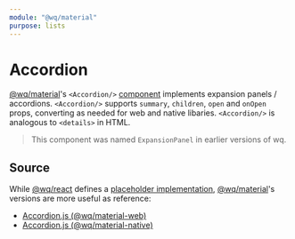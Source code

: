 ```yaml
---
module: "@wq/material"
purpose: lists
---
```


# Accordion

[@wq/material]'s `<Accordion/>` [component][index] implements expansion panels / accordions.  `<Accordion/>` supports `summary`, `children`, `open` and `onOpen` props, converting as needed for web and native libaries.  `<Accordion/>` is analogous to `<details>` in HTML.

> This component was named `ExpansionPanel` in earlier versions of wq.

## Source

While [@wq/react] defines a [placeholder implementation][react-src], [@wq/material]'s versions are more useful as reference:

 * [Accordion.js (@wq/material-web)][material-web-src]
 * [Accordion.js (@wq/material-native)][material-native-src]


[index]: ./index.md
[@wq/react]: ../@wq/react.md
[@wq/material]: ../@wq/material.md
[react-src]: https://github.com/wq/wq.app/blob/main/packages/react/src/components/Accordion.js
[material-web-src]: https://github.com/wq/wq.app/blob/main/packages/material-web/src/components/Accordion.js
[material-native-src]: https://github.com/wq/wq.app/blob/main/packages/material-native/src/components/Accordion.js
